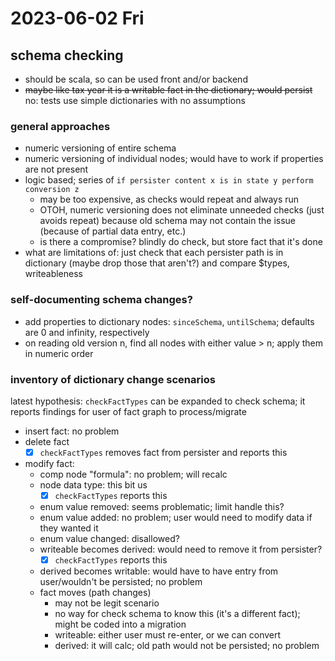 # 2023-06-02 Fri

## schema checking 

- should be scala, so can be used front and/or backend
- ~~maybe like tax year it is a writable fact in the dictionary; would persist~~ no: tests use simple dictionaries with no assumptions

### general approaches

- numeric versioning of entire schema
- numeric versioning of individual nodes; would have to work if properties are not present
- logic based; series of `if persister content x is in state y perform conversion z`
    - may be too expensive, as checks would repeat and always run
    - OTOH, numeric versioning does not eliminate unneeded checks (just avoids repeat) because old schema may not contain the issue (because of partial data entry, etc.)
    - is there a compromise? blindly do check, but store fact that it's done
- what are limitations of: just check that each persister path is in dictionary (maybe drop those that aren't?) and compare $types, writeableness

### self-documenting schema changes?

- add properties to dictionary nodes: `sinceSchema`, `untilSchema`; defaults are 0 and infinity, respectively
- on reading old version n, find all nodes with either value > n; apply them in numeric order

### inventory of dictionary change scenarios

latest hypothesis: `checkFactTypes` can be expanded to check schema; it reports findings for user of fact graph to process/migrate
- insert fact: no problem
- delete fact
  - [x] `checkFactTypes` removes fact from persister and reports this
- modify fact:
  - comp node "formula": no problem; will recalc
  - node data type: this bit us
    - [x] `checkFactTypes` reports this
  - enum value removed: seems problematic; limit handle this?
  - enum value added: no problem; user would need to modify data if they wanted it
  - enum value changed: disallowed?
  - writeable becomes derived: would need to remove it from persister?
    - [x] `checkFactTypes` reports this
  - derived becomes writable: would have to have entry from user/wouldn't be persisted; no problem
  - fact moves (path changes)
      - may not be legit scenario
      - no way for check schema to know this (it's a different fact); might be coded into a migration
    - writeable: either user must re-enter, or we can convert
    - derived: it will calc; old path would not be persisted; no problem